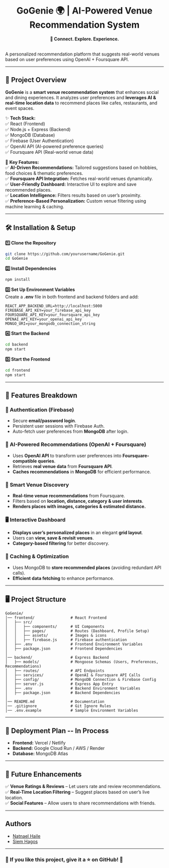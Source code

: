 **<h1 align="center">GoGenie 🌍 | AI-Powered Venue Recommendation System</h1>**  

**<p align="center">🚀 Connect. Explore. Experience.</p>**  
A personalized recommendation platform that suggests real-world venues based on user preferences using OpenAI + Foursquare API.

---

## **📌 Project Overview**
**GoGenie** is a **smart venue recommendation system** that enhances social and dining experiences. It analyzes user preferences and **leverages AI & real-time location data** to recommend places like cafes, restaurants, and event spaces.  

✨ **Tech Stack:**  
✅ React (Frontend)  
✅ Node.js + Express (Backend)  
✅ MongoDB (Database)  
✅ Firebase (User Authentication)  
✅ OpenAI API (AI-powered preference queries)  
✅ Foursquare API (Real-world venue data)  

🎯 **Key Features:**  
✅ **AI-Driven Recommendations:** Tailored suggestions based on hobbies, food choices & thematic preferences.  
✅ **Foursquare API Integration:** Fetches real-world venues dynamically.  
✅ **User-Friendly Dashboard:** Interactive UI to explore and save recommended places.  
✅ **Location Intelligence:** Filters results based on user’s proximity.  
✅ **Preference-Based Personalization:** Custom venue filtering using machine learning & caching.  

---

## **🛠️ Installation & Setup**
**1️⃣ Clone the Repository**  
```sh
git clone https://github.com/yourusername/GoGenie.git
cd GoGenie
```

**2️⃣ Install Dependencies**  
```sh
npm install
```

**3️⃣ Set Up Environment Variables**  
Create a **.env** file in both frontend and backend folders and add:  
```
REACT_APP_BACKEND_URL=http://localhost:5000
FIREBASE_API_KEY=your_firebase_api_key
FOURSQUARE_API_KEY=your_foursquare_api_key
OPENAI_API_KEY=your_openai_api_key
MONGO_URI=your_mongodb_connection_string
```

**4️⃣ Start the Backend**  
```sh
cd backend
npm start
```

**5️⃣ Start the Frontend**  
```sh
cd frontend
npm start
```

---

## **📌 Features Breakdown**
### **🔑 Authentication (Firebase)**
- Secure **email/password login**.
- Persistent user sessions with Firebase Auth.
- Auto-fetch user preferences from **MongoDB** after login.

### **🧠 AI-Powered Recommendations (OpenAI + Foursquare)**
- Uses **OpenAI API** to transform user preferences into **Foursquare-compatible queries**.
- Retrieves **real venue data** from **Foursquare API**.
- **Caches recommendations** in **MongoDB** for efficient performance.

### **📍 Smart Venue Discovery**
- **Real-time venue recommendations** from Foursquare.
- Filters based on **location, distance, category & user interests**.
- **Renders places with images, categories & estimated distance.**

### **🖥️ Interactive Dashboard**
- **Displays user’s personalized places** in an elegant **grid layout**.
- Users can **view, save & revisit venues**.
- **Category-based filtering** for better discovery.

### **💾 Caching & Optimization**
- Uses MongoDB to **store recommended places** (avoiding redundant API calls).
- **Efficient data fetching** to enhance performance.

---

## **🖥️ Project Structure**
```
GoGenie/
│── frontend/                # React Frontend
│   ├── src/
│   │   ├── components/      # UI Components
│   │   ├── pages/           # Routes (Dashboard, Profile Setup)
│   │   ├── assets/          # Images & icons
│   │   ├── firebase.js      # Firebase authentication
│   ├── .env                 # Frontend Environment Variables
│   ├── package.json         # Frontend Dependencies
│
│── backend/                 # Express Backend
│   ├── models/              # Mongoose Schemas (Users, Preferences, Recommendations)
│   ├── routes/              # API Endpoints
│   ├── services/            # OpenAI & Foursquare API Calls
│   ├── config/              # MongoDB Connection & Firebase Config
│   ├── server.js            # Express App Entry
│   ├── .env                 # Backend Environment Variables
│   ├── package.json         # Backend Dependencies
│
│── README.md                # Documentation
│── .gitignore               # Git Ignore Rules
│── .env.example             # Sample Environment Variables
```

---

## **🚀 Deployment Plan** -- In Process
- **Frontend:** Vercel / Netlify
- **Backend:** Google Cloud Run / AWS / Render
- **Database:** MongoDB Atlas

---

## **📌 Future Enhancements**
✅ **Venue Ratings & Reviews** – Let users rate and review recommendations.  
✅ **Real-Time Location Filtering** – Suggest places based on user’s live location.  
✅ **Social Features** – Allow users to share recommendations with friends.  

---

## Authors
- [Natnael Haile](https://github.com/natnaelhhaile)
- [Siem Hagos](https://github.com/siezer-5997)

---

### **🌟 If you like this project, give it a ⭐ on GitHub! 🚀**
